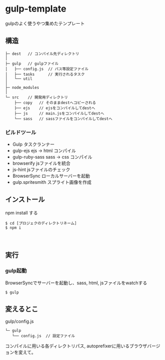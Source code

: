 # gulp-template
gulpのよく使うやつ集めたテンプレート

## 構造
```
├─ dest	  // コンパイル先ディレクトリ
│
├─ gulp   // gulpファイル
│   ├── config.js  // パス等設定ファイル
│   ├── tasks      // 実行されるタスク
│   └── util
│
├─ node_modules
│
└─ src    // 開発用ディレクトリ
    ├── copy   // そのままdestへコピーされる
    ├── ejs    // ejsをコンパイルしてdestへ
    ├── js     // main.jsをコンパイルしてdestへ
    └── sass   // sassファイルをコンパイルしてdestへ
```

### ビルドツール  

* Gulp              タスクランナー
* gulp-ejs          ejs -> html コンパイル
* gulp-ruby-sass    sass -> css コンパイル
* browserify        jsファイルを統合
* js-hint           jsファイルのチェック
* BrowserSync       ローカルサーバーを起動
* gulp.spritesmith  スプライト画像を作成


## インストール

npm install する

```
$ cd [プロジェクのディレクトリネーム]
$ npm i
```
　
## 実行


### gulp起動
BrowserSyncでサーバーを起動し、sass, html, jsファイルをwatchする

```
$ gulp
```

## 変えるとこ
gulp/config.js
```
└─ gulp
   └── config.js  // 設定ファイル
```
コンパイルに用いる各ディレクトリパス, autoprefixerに用いるブラウザバージョンを変えて。
